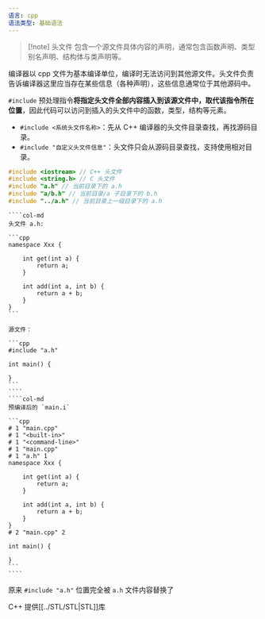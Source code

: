 ```yaml
---
语言: cpp
语法类型: 基础语法
---
```

> [!note] 头文件
> 包含一个源文件具体内容的声明，通常包含函数声明、类型别名声明、结构体与类声明等。

编译器以 cpp 文件为基本编译单位，编译时无法访问到其他源文件。头文件负责告诉编译器这里应当存在某些信息（各种声明），这些信息通常位于其他源码中。

`#include` 预处理指令**将指定头文件全部内容插入到该源文件中，取代该指令所在位置**，因此代码可以访问到插入的头文件中的函数，类型，结构等元素。

* `#include <系统头文件名称>`：先从 C++ 编译器的头文件目录查找，再找源码目录。
* `#include "自定义头文件信息"`：头文件只会从源码目录查找，支持使用相对目录。

```cpp
#include <iostream> // C++ 头文件
#include <string.h> // C 头文件
#include "a.h" // 当前目录下的 a.h
#include "a/b.h" // 当前目录/a 子目录下的 b.h
#include "../a.h" // 当前目录上一级目录下的 a.h
```

`````col
````col-md
头文件 a.h:

```cpp
namespace Xxx {

    int get(int a) {
        return a;
    }

    int add(int a, int b) {
        return a + b;
    }
}
```

源文件：

```cpp
#include "a.h"

int main() {

}
```
````
````col-md
预编译后的 `main.i`

```cpp
# 1 "main.cpp"
# 1 "<built-in>"
# 1 "<command-line>"
# 1 "main.cpp"
# 1 "a.h" 1
namespace Xxx {

    int get(int a) {
        return a;
    }

    int add(int a, int b) {
        return a + b;
    }
}
# 2 "main.cpp" 2

int main() {

}
```
````
`````

原来 `#include "a.h"` 位置完全被 `a.h` 文件内容替换了

C++ 提供[[../STL/STL|STL]]库